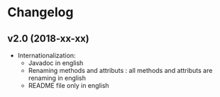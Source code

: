 # Changelog

## v2.0 (2018-xx-xx)

- Internationalization:
    - Javadoc in english
    - Renaming methods and attributs : all methods and attributs are renaming in english
    - README file only in english